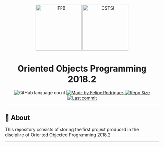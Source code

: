 <p align="center">
  <a href="https://www.ifpb.edu.br/">
    <img alt="IFPB" src="https://avatars0.githubusercontent.com/u/2523928?s=400&v=4" width=150 >
  </a>
  
  <a href="https://estudante.ifpb.edu.br/cursos/39">
   <img alt="CSTSI" src="https://henrifrade.github.io/Marvelist/images/others/TSI.svg" width=150>
  </a>
</p>

<h1 align="center">
   Oriented Objects Programming 2018.2
</h1>

<p align="center">
  <img alt="GitHub language count" src="https://img.shields.io/github/languages/count/felipersdf/JogoDaVelha?color=%23D2B48C">

  <a href="https://github.com/felipersdf">
    <img alt="Made by Felipe Rodrigues" src="https://img.shields.io/badge/made%20by-Felipe Rodrigues-%2304D361?color=%23D2B48C">
  </a>

  <a href="https://github.com/felipersdf/RestauranteDelivery">
    <img alt="Repo Size" src="https://img.shields.io/github/repo-size/felipersdf/JogoDaVelha?color=%23D2B48C">
  </a>
  
  <a href="https://github.com/felipersdf/RestauranteDelivery">
    <img alt="Last commit" src="https://img.shields.io/github/last-commit/felipersdf/JogoDaVelha?color=%23D2B48C">
  </a>
</p>

---

## :notebook: About 

This repository consists of storing the first project produced in the discipline of Oriented Objected Programming 2018.2

---
